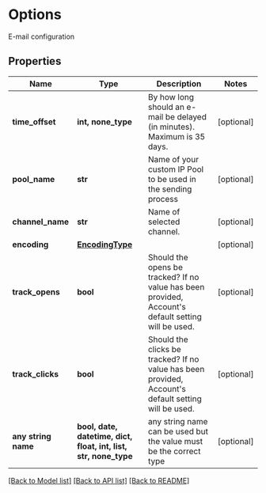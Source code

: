 # Options

E-mail configuration

## Properties
Name | Type | Description | Notes
------------ | ------------- | ------------- | -------------
**time_offset** | **int, none_type** | By how long should an e-mail be delayed (in minutes). Maximum is 35 days. | [optional] 
**pool_name** | **str** | Name of your custom IP Pool to be used in the sending process | [optional] 
**channel_name** | **str** | Name of selected channel. | [optional] 
**encoding** | [**EncodingType**](EncodingType.md) |  | [optional] 
**track_opens** | **bool** | Should the opens be tracked? If no value has been provided, Account&#39;s default setting will be used. | [optional] 
**track_clicks** | **bool** | Should the clicks be tracked? If no value has been provided, Account&#39;s default setting will be used. | [optional] 
**any string name** | **bool, date, datetime, dict, float, int, list, str, none_type** | any string name can be used but the value must be the correct type | [optional]

[[Back to Model list]](../README.md#documentation-for-models) [[Back to API list]](../README.md#documentation-for-api-endpoints) [[Back to README]](../README.md)


